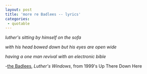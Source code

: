 ```yaml
---
layout: post
title: 'more re Badlees -- lyrics'
categories:
 - quotable
---
```


<i>luther's sitting by himself on the sofa

with his head bowed down but his eyes are open wide

having a one man revival with an electronic bible</i>



-<a href="http://www.badlees.com/main.html">the Badlees</a>, <i>Luther's Windows</i>, from 1999's Up There Down Here


